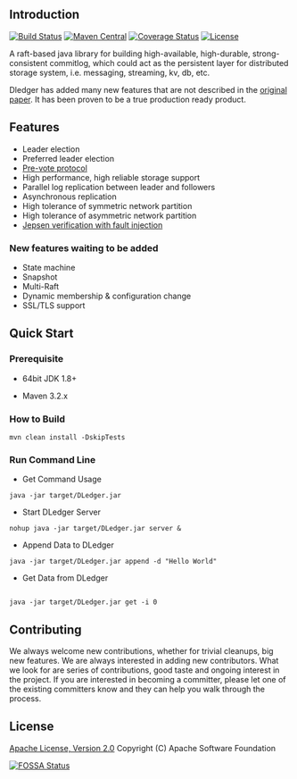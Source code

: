 
## Introduction
[![Build Status](https://www.travis-ci.org/openmessaging/dledger.svg?branch=master)](https://www.travis-ci.org/search/dledger) [![Maven Central](https://maven-badges.herokuapp.com/maven-central/io.openmessaging.storage/dledger/badge.svg)](http://search.maven.org/#search%7Cga%7C1%7Copenmessaging-storage-dledger)  [![Coverage Status](https://coveralls.io/repos/github/openmessaging/openmessaging-storage-dledger/badge.svg?branch=master)](https://coveralls.io/github/openmessaging/openmessaging-storage-dledger?branch=master) [![License](https://img.shields.io/badge/license-Apache%202-4EB1BA.svg)](https://www.apache.org/licenses/LICENSE-2.0.html)

A raft-based java library for building high-available, high-durable, strong-consistent commitlog, which could act as the persistent layer for distributed storage system, i.e. messaging, streaming, kv, db, etc.

Dledger has added many new features that are not described in the [original paper](https://raft.github.io/raft.pdf). It has been proven to be a true production ready product. 


## Features

* Leader election
* Preferred leader election
* [Pre-vote protocol](https://web.stanford.edu/~ouster/cgi-bin/papers/OngaroPhD.pdf)
* High performance, high reliable storage support
* Parallel log replication between leader and followers
* Asynchronous replication
* High tolerance of symmetric network partition
* High tolerance of asymmetric network partition
* [Jepsen verification with fault injection](https://github.com/openmessaging/openmessaging-dledger-jepsen)

### New features waiting to be added ###
* State machine
* Snapshot
* Multi-Raft 
* Dynamic membership & configuration change
* SSL/TLS support

## Quick Start


### Prerequisite

* 64bit JDK 1.8+

* Maven 3.2.x

### How to Build

```
mvn clean install -DskipTests
```

### Run Command Line

 * Get Command Usage
```
java -jar target/DLedger.jar

```

* Start DLedger Server
```
nohup java -jar target/DLedger.jar server &

```

* Append Data to DLedger
```
java -jar target/DLedger.jar append -d "Hello World"

```

* Get Data from DLedger
```

java -jar target/DLedger.jar get -i 0

```

## Contributing
We always welcome new contributions, whether for trivial cleanups, big new features. We are always interested in adding new contributors. What we look for are series of contributions, good taste and ongoing interest in the project. If you are interested in becoming a committer, please let one of the existing committers know and they can help you walk through the process.

## License
[Apache License, Version 2.0](https://github.com/openmessaging/openmessaging-storage-dledger/blob/master/LICENSE) Copyright (C) Apache Software Foundation
 
[![FOSSA Status](https://app.fossa.com/api/projects/git%2Bgithub.com%2Fopenmessaging%2Fopenmessaging-storage-dledger.svg?type=large)](https://app.fossa.com/projects/git%2Bgithub.com%2Fopenmessaging%2Fopenmessaging-storage-dledger?ref=badge_large)












